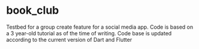 # book_club

Testbed for a group create feature for a social media app. Code is based on a 3 year-old tutorial as of the time of writing. Code base is updated according to the current version of
Dart and Flutter
